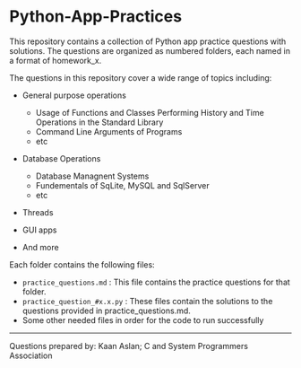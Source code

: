 # Python-App-Practices

This repository contains a collection of Python app practice questions with solutions. 
The questions are organized as numbered folders, each named in a format of homework_x.

The questions in this repository cover a wide range of topics including:

* General purpose operations
    * Usage of Functions and Classes Performing History and Time Operations in the Standard Library
    * Command Line Arguments of Programs
    * etc

* Database Operations
    * Database Managnent Systems
    * Fundementals of SqLite, MySQL and SqlServer
    * etc

* Threads
* GUI apps
* And more

Each folder contains the following files:

* `practice_questions.md` : This file contains the practice questions for that folder.
* `practice_question_#x.x.py` : These files contain the solutions to the questions provided in 
practice_questions.md.
* Some other needed files in order for the code to run successfully

----

Questions prepared by: Kaan Aslan; C and System Programmers Association